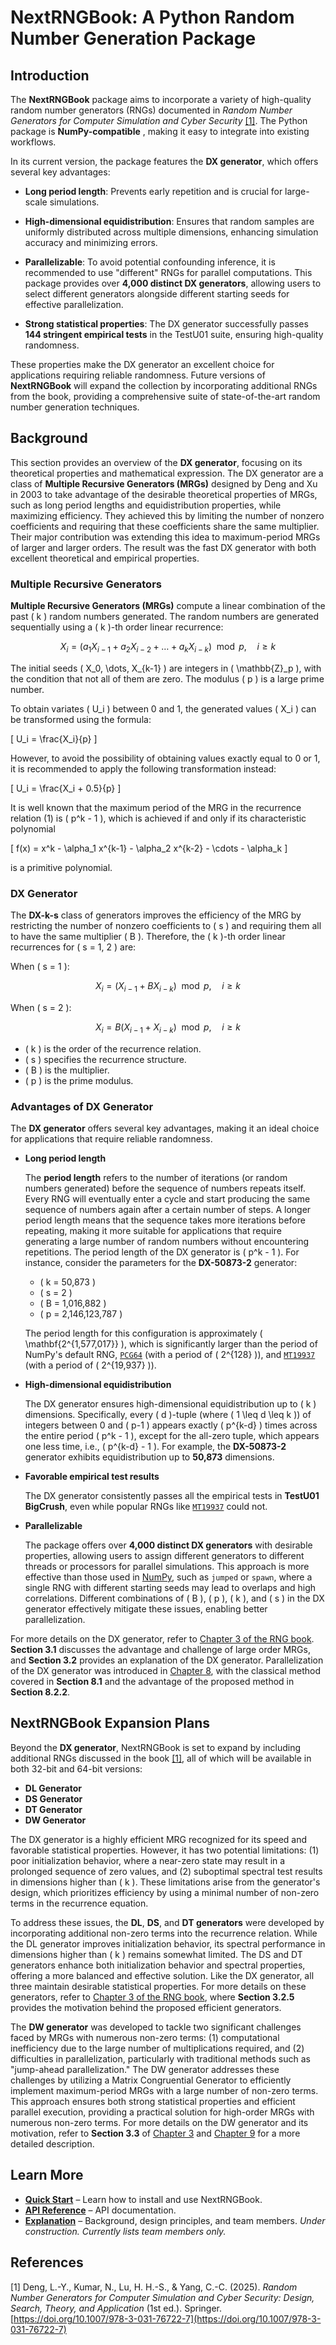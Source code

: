 # NextRNGBook: A Python Random Number Generation Package

## Introduction

The **NextRNGBook** package aims to incorporate a variety of high-quality 
random number generators (RNGs) documented in 
*Random Number Generators for Computer Simulation and Cyber Security* [[1]](#references). 
The Python package is **NumPy-compatible**
, making it easy to integrate into existing workflows.

In its current version, the package features the **DX generator**, 
which offers several key advantages:


- **Long period length**: 
Prevents early repetition and is crucial for large-scale simulations.    

- **High-dimensional equidistribution**: 
Ensures that random samples are uniformly distributed across multiple dimensions, 
enhancing simulation accuracy and minimizing errors.    

- **Parallelizable**: To avoid potential confounding inference, 
it is recommended to use "different" RNGs for parallel computations. 
This package provides over **4,000 distinct DX generators**, 
allowing users to select different generators alongside different starting seeds 
for effective parallelization. 

- **Strong statistical properties**: 
The DX generator successfully passes **144 stringent empirical tests** 
in the TestU01 suite, ensuring high-quality randomness.

These properties make the DX generator an excellent choice for applications 
requiring reliable randomness. 
Future versions of **NextRNGBook** will expand the collection by incorporating 
additional RNGs from the book, 
providing a comprehensive suite of state-of-the-art random number generation techniques. 


## Background

This section provides an overview of the **DX generator**, 
focusing on its theoretical properties and mathematical expression. 
The DX generator are a class of **Multiple Recursive Generators (MRGs)** 
designed by Deng and Xu in 2003 to take advantage 
of the desirable theoretical properties of MRGs, 
such as long period lengths and equidistribution properties, 
while maximizing efficiency. 
They achieved this by limiting the number of nonzero coefficients and requiring 
that these coefficients share the same multiplier. 
Their major contribution was extending this idea to maximum-period MRGs of 
larger and larger orders. 
The result was the fast DX generator with both 
excellent theoretical and empirical properties.

### Multiple Recursive Generators

**Multiple Recursive Generators (MRGs)** compute a linear combination of 
the past \( k \) random numbers generated. 
The random numbers are generated sequentially 
using a \( k \)-th order linear recurrence:

$$
X_i = (a_1 X_{i-1} + a_2 X_{i-2} + \dots + a_k X_{i-k}) \mod p, \quad i \geq k \tag{1}
$$

The initial seeds \( X_0, \dots, X_{k-1} \) are integers in \( \mathbb{Z}_p \),
with the condition that not all of them are zero. 
The modulus \( p \) is a large prime number.

To obtain variates \( U_i \) between 0 and 1, 
the generated values \( X_i \) can be transformed using the formula:

\[
U_i = \frac{X_i}{p}
\]

However, to avoid the possibility of obtaining values exactly equal to 0 or 1, 
it is recommended to apply the following transformation instead:

\[
U_i = \frac{X_i + 0.5}{p}
\]


It is well known that the maximum period of the MRG in the recurrence relation (1) 
is \( p^k - 1 \), which is achieved if and only if its characteristic polynomial 

\[
f(x) = x^k - \alpha_1 x^{k-1} - \alpha_2 x^{k-2} - \cdots - \alpha_k 
\]


is a primitive polynomial.

### DX Generator

The **DX-k-s** class of generators improves the efficiency of the MRG 
by restricting the number of nonzero coefficients to \( s \) 
and requiring them all to have the same multiplier \( B \). 
Therefore, the \( k \)-th order linear recurrences for \( s = 1, 2 \) are:

When \( s = 1 \):

  $$
  X_i = (X_{i-1} + B X_{i-k}) \mod p, \quad i \geq k
  $$

When \( s = 2 \):

  $$
  X_i = B(X_{i-1} + X_{i-k}) \mod p, \quad i \geq k
  $$

- \( k \) is the order of the recurrence relation.
- \( s \) specifies the recurrence structure.
- \( B \) is the multiplier.
- \( p \) is the prime modulus.

### Advantages of DX Generator

The **DX generator** offers several key advantages, 
making it an ideal choice for applications that require reliable randomness.

- **Long period length**  

    The **period length** refers to the number of iterations 
    (or random numbers generated) before the sequence of numbers repeats itself. 
    Every RNG will eventually enter a cycle and start producing the same sequence 
    of numbers again after a certain number of steps. 
    A longer period length means that the sequence takes more iterations before repeating, 
    making it more suitable for applications that require generating 
    a large number of random numbers without encountering repetitions. 
    The period length of the DX generator is \( p^k - 1 \). 
    For instance, consider the parameters for the **DX-50873-2** generator:

    - \( k = 50,873 \)
    - \( s = 2 \)
    - \( B = 1,016,882 \)
    - \( p = 2,146,123,787 \)

    The period length for this configuration is approximately 
    \( \mathbf{2^{1,577,017}} \), which is significantly larger than 
    the period of NumPy's default RNG, 
    [`PCG64`](https://numpy.org/doc/stable/reference/random/bit_generators/pcg64.html) 
    (with a period of \( 2^{128} \)), and 
    [`MT19937`](https://numpy.org/doc/stable/reference/random/bit_generators/mt19937.html) 
    (with a period of \( 2^{19,937} \)).    

- **High-dimensional equidistribution**  

    The DX generator ensures high-dimensional equidistribution up to \( k \) dimensions. 
    Specifically, every \( d \)-tuple (where \( 1 \leq d \leq k \)) of integers 
    between 0 and \( p-1 \) appears exactly \( p^{k-d} \) 
    times across the entire period \( p^k - 1 \), 
    except for the all-zero tuple, 
    which appears one less time, i.e., \( p^{k-d} - 1 \). 
    For example, the **DX-50873-2** generator exhibits equidistribution up to 
    **50,873** dimensions.
  
- **Favorable empirical test results**  

    The DX generator consistently passes all the empirical tests in **TestU01 BigCrush**, 
    even while popular RNGs like 
    [`MT19937`](https://numpy.org/doc/stable/reference/random/bit_generators/mt19937.html)
    could not.
  
- **Parallelizable**  

    The package offers over **4,000 distinct DX generators** with desirable properties, 
    allowing users to assign different generators to different threads 
    or processors for parallel simulations. 
    This approach is more effective than those used in 
    [NumPy](https://numpy.org/doc/stable/reference/random/parallel.html), 
    such as `jumped` or `spawn`, 
    where a single RNG with different starting seeds may lead to overlaps and high correlations. 
    Different combinations of \( B \), \( p \), \( k \), and \( s \) in the DX generator 
    effectively mitigate these issues, enabling better parallelization.


For more details on the DX generator, 
refer to [Chapter 3 of the RNG book](https://link.springer.com/chapter/10.1007/978-3-031-76722-7_3). 
**Section 3.1** discusses the advantage and challenge of large order MRGs, 
and **Section 3.2** provides an explanation of the DX generator. 
Parallelization of the DX generator was introduced in 
[Chapter 8](https://link.springer.com/chapter/10.1007/978-3-031-76722-7_8), 
with the classical method covered in **Section 8.1** 
and the advantage of the proposed method in **Section 8.2.2**.

## NextRNGBook Expansion Plans

Beyond the **DX generator**, 
NextRNGBook is set to expand by including additional RNGs discussed 
in the book [[1]](#references), 
all of which will be available in both 32-bit and 64-bit versions:

- **DL Generator**
- **DS Generator**
- **DT Generator**
- **DW Generator**

The DX generator is a highly efficient MRG recognized 
for its speed and favorable statistical properties. 
However, it has two potential limitations: 
(1) poor initialization behavior, 
where a near-zero state may result in a prolonged sequence of zero values, 
and (2) suboptimal spectral test results in dimensions higher than \( k \). 
These limitations arise from the generator's design, 
which prioritizes efficiency by using a minimal number of non-zero terms 
in the recurrence equation.

To address these issues, 
the **DL**, **DS**, and **DT generators** 
were developed by incorporating additional non-zero terms into the recurrence relation. 
While the DL generator improves initialization behavior, 
its spectral performance in dimensions higher than \( k \) remains somewhat limited. 
The DS and DT generators enhance both initialization behavior 
and spectral properties, offering a more balanced and effective solution. 
Like the DX generator, all three maintain desirable statistical properties. 
For more details on these generators, 
refer to [Chapter 3 of the RNG book](https://link.springer.com/chapter/10.1007/978-3-031-76722-7_3), 
where **Section 3.2.5** provides the motivation behind the proposed efficient generators.

The **DW generator** 
was developed to tackle two significant challenges 
faced by MRGs with numerous non-zero terms: (1) computational inefficiency 
due to the large number of multiplications required, 
and (2) difficulties in parallelization, 
particularly with traditional methods such as "jump-ahead parallelization." 
The DW generator addresses these challenges by utilizing a 
Matrix Congruential Generator to efficiently implement 
maximum-period MRGs with a large number of non-zero terms. 
This approach ensures both strong statistical properties 
and efficient parallel execution, 
providing a practical solution for high-order MRGs with numerous non-zero terms.
For more details on the DW generator and its motivation, 
refer to **Section 3.3** of 
[Chapter 3](https://link.springer.com/chapter/10.1007/978-3-031-76722-7_3) 
and [Chapter 9](https://link.springer.com/chapter/10.1007/978-3-031-76722-7_9) 
for a more detailed description.


## Learn More

- **[Quick Start](quick_start.md)** – Learn how to install and use NextRNGBook.
- **[API Reference](reference.md)** – API documentation.
- **[Explanation](team_and_contributor.md)** – Background, design principles, and team members. 
  *Under construction. Currently lists team members only.*


## References

[1] Deng, L.-Y., Kumar, N., Lu, H. H.-S., & Yang, C.-C. (2025). 
*Random Number Generators for Computer Simulation and Cyber Security:
 Design, Search, Theory, and Application* (1st ed.). Springer. 
 [https://doi.org/10.1007/978-3-031-76722-7](https://doi.org/10.1007/978-3-031-76722-7)